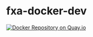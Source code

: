 # fxa-docker-dev

[![Docker Repository on Quay.io](https://quay.io/repository/vladikoff/fxa-docker-dev/status "Docker Repository on Quay.io")](https://quay.io/repository/vladikoff/fxa-docker-dev)

